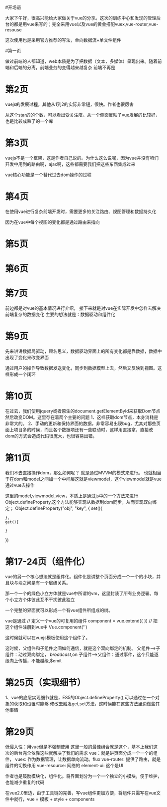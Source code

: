 #开场语

大家下午好，很高兴能给大家做关于vue的分享。这次的训练中心和发现的管理后台的都是用vue来写的；完全采用vue以及vue的黄金搭配vuex,vue-router,vue-resouse

这次使用也是采用官方推荐的写法，单向数据流+单文件组件


#第一页

做过前端的人都知道，web本质是为了把数据（文本，多媒体）呈现出来。随着前端和后端的分离，前端业务的变得越来越复杂
前端不再是


# 第2页

vuejs的发展过程，其他从1到2的实际非常短，很快。作者也很厉害

从这个star的的个数，可以看出受关注度。从一个侧面反映了vue发展的比较好，也是比较成熟了的一个库



# 第3页

vuejs不是一个框架，这是作者自己说的。为什么这么说呢，因为vue并没有咱们开发中用到的路由啊，ajax啊，这些都需要我们把这些东西集成过来

vue核心功能是一个替代过去dom操作的过程



# 第4页

在使用vue进行复杂前端开发时，需要更多的关注路由、视图管理和数据持久化

因为在vue中每个视图的变化都是通过路由来指向



# 第5页





# 第6页

# 第7页
前边都是对vue的基本情况进行介绍，
接下来就是对vue在实际开发中怎样去解决前端复杂的数据变化
主要的想法就是：数据驱动和组件化

# 第9页
先来讲讲数据局驱动，顾名思义，数据驱动界面上的所有变化都是靠数据，数据中出现了变化来改变界面

通过用户的操作导致数据发送变化，同步到数据模型上去，然后又反映到视图。这样形成一个闭环

# 第10页

在过去，我们使用jquery或者原生的document.getElementById来获取Dom节点然后改变DOM。这里存在着两个主要的问题
1、这样获取dom节点，本身消耗是非常大的。
2、手动的更新和保持界面的数据，非常容易出现bug，尤其对那些页面上项目多的时候，而且各个数据项还有一些联动时，这样用直接拿，直接改dom的方式会造成代码很庞大，也很容易出错。

# 第11页
我们不去直接操作dom，那么如何呢？ 就是通过MVVM的模式来进行。
也就相当于在dom和model之间加一个中间层这就是viewmodel，这个viewmodel就是vue
通过vue去操作

这里的model,viewmodel,view，本质上是通过js中的一个方法来进行
Object.defineProperty,这个方法能够实现从数据到dom同步，从而实现双向绑定；
Object.defineProperty("obj", "key", {
    set(){

    },
    get(){

    }
})


# 第17-24页（组件化）
vue的另一个核心想法就是组件化。组件化是讲整个页面分成一个一个的小块，并且块与块之间是有一个层级关系。

那一个一个的绿色小立方体就是vue中所谓的vm，这里封装了所有业务逻辑。每个小立方个体彼此互不干扰彼此独立

一个完整的界面就可以形成一个有vue组件所组成的树。

vue是通过
// 定义一个vue的可复用的组件
component = vue.extend({
})
// 把这个组件注册到vue中
Vue.component('')

这时候就可以在vuejs模板使用这个组件了。

这时候，父组件和子组件之间如何通信，就是这个双向绑定的机制。
父组件——>子组件：动过双向绑定， $broadcast,$on
子组件——>父组件：通过事件，这个只能逐级向上传播，不能越级,$emit


# 第25页（实现细节）
1、vue的底层实现细节就是，ES5的Object.defineProperty(),可以通过在一个对象的获取和设置时能够
修改去触发get,set方法，这时候能在这些方法里边做些其他事情


# 第29页
低侵入性：用vue但是不强制使用
这里一般的最佳组合就是这个，基本上我们这次的后台完全依靠这些就解决了我们的需求
vue：就是讲页面分成一个一个的组件，
vuex: 作为数据管理，让数据单向流动。flux
vue-router: 提供了路由，就是组件的切换作用
vue-resource: 网络的
element-ui: 这个是UI


作者也是鼓励模块化，组件化。将界面划分为一个一个独立的小模块，便于维护，也能减少重复的代码

在vue2.0里边，由于工具链的完善，写vue组件更加方便，将组件只需写在vue文件中就行，vue = 模板 + style + components























